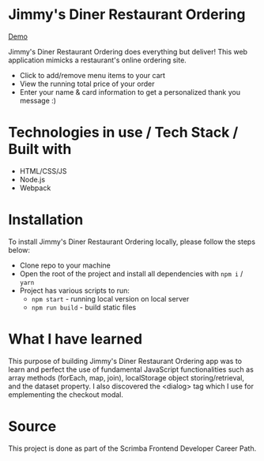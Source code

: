 # Jimmy's Diner Restaurant Ordering

[Demo](https://66519ea079e1e2f84a9c054e--voluble-marigold-9d67be.netlify.app/)

Jimmy's Diner Restaurant Ordering does everything but deliver! This web application mimicks a restaurant's online ordering site.
- Click to add/remove menu items to your cart
- View the running total price of your order
- Enter your name & card information to get a personalized thank you message :)

# Technologies in use / Tech Stack / Built with

- HTML/CSS/JS
- Node.js
- Webpack

# Installation

To install Jimmy's Diner Restaurant Ordering locally, please follow the steps below:
  - Clone repo to your machine
  - Open the root of the project and install all dependencies with `npm i` / `yarn`
  - Project has various scripts to run:
    - `npm start` - running local version on local server
    - `npm run build` -  build static files

# What I have learned

This purpose of building Jimmy's Diner Restaurant Ordering app was to learn and perfect the use of fundamental JavaScript functionalities such as array methods (forEach, map, join), localStorage object storing/retrieval, and the dataset property. I also discovered the &lt;dialog&gt; tag which I use for emplementing the checkout modal.

# Source

This project is done as part of the Scrimba Frontend Developer Career Path.